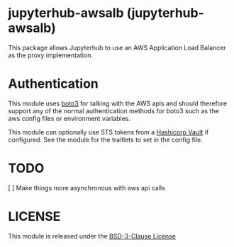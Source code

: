 # jupyterhub-awsalb (jupyterhub-awsalb)

This package allows Jupyterhub to use an AWS Application Load Balancer as
the proxy implementation.

# Authentication

This module uses [boto3](http://boto3.readthedocs.io/en/latest/) for talking
with the AWS apis and should therefore support any of the normal authentication
methods for boto3 such as the aws config files or environment variables.

This module can optionally use STS tokens from a [Hashicorp
Vault](https://www.vaultproject.io/) if configured. See the module for the
traitlets to set in the config file.

# TODO

[ ] Make things more asynchronous with aws api calls

# LICENSE

This module is released under the [BSD-3-Clause
License](https://opensource.org/licenses/BSD-3-Clause)
